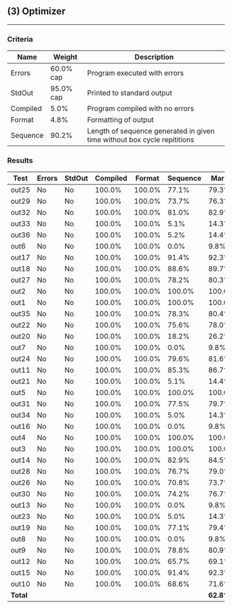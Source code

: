 ## (3) Optimizer

----------------------------

### Criteria

|Name        |Weight    |Description                                                             |
|------------|----------|------------------------------------------------------------------------|
|Errors      | 60.0% cap|Program executed with errors                                            |
|StdOut      | 95.0% cap|Printed to standard output                                              |
|Compiled    |  5.0%    |Program compiled with no errors                                         |
|Format      |  4.8%    |Formatting of output                                                    |
|Sequence    | 90.2%    |Length of sequence generated in given time without box cycle repititions|

### Results

|Test                |      Errors |      StdOut |    Compiled |      Format |    Sequence |       Marks |
|--------------------|------------ |------------ |------------ |------------ |------------ |------------ |
|out25               |          No |          No |      100.0% |      100.0% |       77.1% |       79.3% |
|out29               |          No |          No |      100.0% |      100.0% |       73.7% |       76.3% |
|out32               |          No |          No |      100.0% |      100.0% |       81.0% |       82.9% |
|out33               |          No |          No |      100.0% |      100.0% |        5.1% |       14.3% |
|out36               |          No |          No |      100.0% |      100.0% |        5.2% |       14.4% |
|out6                |          No |          No |      100.0% |      100.0% |        0.0% |        9.8% |
|out17               |          No |          No |      100.0% |      100.0% |       91.4% |       92.3% |
|out18               |          No |          No |      100.0% |      100.0% |       88.6% |       89.7% |
|out27               |          No |          No |      100.0% |      100.0% |       78.2% |       80.3% |
|out2                |          No |          No |      100.0% |      100.0% |      100.0% |      100.0% |
|out1                |          No |          No |      100.0% |      100.0% |      100.0% |      100.0% |
|out35               |          No |          No |      100.0% |      100.0% |       78.3% |       80.4% |
|out22               |          No |          No |      100.0% |      100.0% |       75.6% |       78.0% |
|out20               |          No |          No |      100.0% |      100.0% |       18.2% |       26.2% |
|out7                |          No |          No |      100.0% |      100.0% |        0.0% |        9.8% |
|out24               |          No |          No |      100.0% |      100.0% |       79.6% |       81.6% |
|out11               |          No |          No |      100.0% |      100.0% |       85.3% |       86.7% |
|out21               |          No |          No |      100.0% |      100.0% |        5.1% |       14.4% |
|out5                |          No |          No |      100.0% |      100.0% |      100.0% |      100.0% |
|out31               |          No |          No |      100.0% |      100.0% |       77.5% |       79.7% |
|out34               |          No |          No |      100.0% |      100.0% |        5.0% |       14.3% |
|out16               |          No |          No |      100.0% |      100.0% |        0.0% |        9.8% |
|out4                |          No |          No |      100.0% |      100.0% |      100.0% |      100.0% |
|out3                |          No |          No |      100.0% |      100.0% |      100.0% |      100.0% |
|out14               |          No |          No |      100.0% |      100.0% |       82.9% |       84.5% |
|out28               |          No |          No |      100.0% |      100.0% |       76.7% |       79.0% |
|out26               |          No |          No |      100.0% |      100.0% |       70.8% |       73.7% |
|out30               |          No |          No |      100.0% |      100.0% |       74.2% |       76.7% |
|out13               |          No |          No |      100.0% |      100.0% |        0.0% |        9.8% |
|out23               |          No |          No |      100.0% |      100.0% |        5.0% |       14.3% |
|out19               |          No |          No |      100.0% |      100.0% |       77.1% |       79.4% |
|out8                |          No |          No |      100.0% |      100.0% |        0.0% |        9.8% |
|out9                |          No |          No |      100.0% |      100.0% |       78.8% |       80.9% |
|out12               |          No |          No |      100.0% |      100.0% |       65.7% |       69.1% |
|out15               |          No |          No |      100.0% |      100.0% |       91.4% |       92.3% |
|out10               |          No |          No |      100.0% |      100.0% |       68.6% |       71.6% |
|**Total**           |             |             |             |             |             |   **62.8%** |

